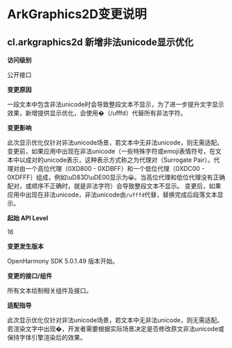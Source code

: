 # ArkGraphics2D变更说明

## cl.arkgraphics2d 新增非法unicode显示优化

**访问级别**

公开接口

**变更原因**

一段文本中包含非法unicode时会导致整段文本不显示，为了进一步提升文字显示效果，新增提供显示优化，会使用�（/ufffd）代替所有非法字符。

**变更影响**

此次显示优化仅针对非法unicode场景，若文本中无非法unicode，则无需适配。
变更前，如果应用中出现在非法unicode（一些特殊字符或emoji表情符号，在文本中以成对的unicode表示，这种表示方式称之为代理对（Surrogate Pair）。代理对由一个高位代理（0XD800 - 0XDBFF）和一个低位代理（0XDC00 - 0XDFFF）组成，例如\uD83D\uDE00显示为😀。当高位代理和低位代理没有正确配对，或顺序不正确时，就是非法字符）会导致整段文本不显示。
变更后，如果应用中出现在非法unicode，非法unicode由`/ufffd`代替，替换完成后段落文本显示。

**起始 API Level**

16

**变更发生版本**

OpenHarmony SDK 5.0.1.49 版本开始。

**变更的接口/组件**

所有文本绘制相关组件及接口。

**适配指导**

此次显示优化仅针对非法unicode场景，若文本中无非法unicode，则无需适配。
若渲染文字中出现�，开发者需要根据实际场景决定是否修改原文非法unicode或保持字体引擎渲染后的效果。